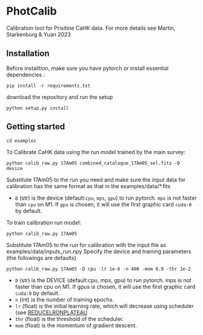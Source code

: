 # PhotCalib
 Calibration tool for Prisitine CaHK data. For more details see Martin, Starkenburg & Yuan 2023

## Installation

Before installtion, make sure you have pytorch or install essential dependencies :
 ```
pip install -r requirements.txt
 ```
download the repository and run the setup
 ```
python setup.py install      
 ```

 ## Getting started 

 ```
 cd examples
 ```

To Calibrate CaHK data using the run model trained by the main survey:
 ```
 python calib_raw.py 17Am05 combined_catalogue_17Am05_sel.fits -D device
 ```
Substitute 17Am05 to the run you need and make sure the input data for calibration has the same format as that in the examples/data/*.fits

- `D` (str) is the device (default:`cpu`, `mps`, `gpu`) to run pytorch. `mps` is not faster than `cpu` on M1. If `gpu` is chosen, it will use the first graphic card `cuda:0` by default.


To train calibration run model:
 ```
 python calib_raw.py 17Am05
 ```
Substitute 17Am05 to the run for calibration with the input file as examples/data/inputs_run.npy
Specify the device and training parameters (the followings are defaults)
 ```
 python calib_raw.py 17Am05 -D cpu -lr 1e-6 -n 400 -mom 0.9 -thr 1e-2
 ```

- `D` (str) is the DEVICE (default:cpu, mps, gpu) to run pytorch. mps is not faster than cpu on M1. If gpus is chosen, it will use the first graphic card `cuda:0` by default.
- `n` (int) is the number of training epochs.
- `lr` (float) is the initial learning rate, which will decrease using scheduler (see [REDUCELRONPLATEAU](https://pytorch.org/docs/stable/generated/torch.optim.lr_scheduler.ReduceLROnPlateau.html)
- `thr` (float) is the threshold of the scheduler.
- `mom` (float) is the momentum of gradient descent.


